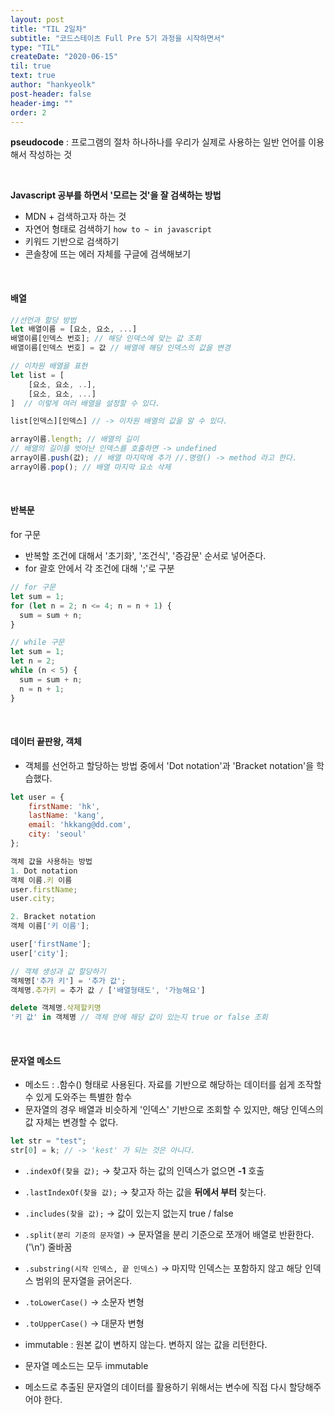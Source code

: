 ```yaml
---
layout: post
title: "TIL 2일차"
subtitle: "코드스테이츠 Full Pre 5기 과정을 시작하면서"
type: "TIL"
createDate: "2020-06-15"
til: true
text: true
author: "hankyeolk"
post-header: false
header-img: ""
order: 2
---
```


**pseudocode** : 프로그램의 절차 하나하나를 우리가 실제로 사용하는 일반 언어를 이용해서 작성하는 것

<br>

**Javascript 공부를 하면서 '모르는 것'을 잘 검색하는 방법**

- MDN + 검색하고자 하는 것
- 자연어 형태로 검색하기 `how to ~ in javascript`
- 키워드 기반으로 검색하기
- 콘솔창에 뜨는 에러 자체를 구글에 검색해보기

<br>

#### 배열

```js
//선언과 할당 방법
let 배열이름 = [요소, 요소, ...]
배열이름[인덱스 번호]; // 해당 인덱스에 맞는 값 조회
배열이름[인덱스 번호] = 값 // 배열에 해당 인덱스의 값을 변경

// 이차원 배열을 표현
let list = [
	[요소, 요소, ..],
	[요소, 요소, ...]
]  // 이렇게 여러 배열을 설정할 수 있다.

list[인덱스][인덱스] // -> 이차원 배열의 값을 알 수 있다.

array이름.length; // 배열의 길이
// 배열의 길이를 벗어난 인덱스를 호출하면 -> undefined
array이름.push(값); // 배열 마지막에 추가 //.명령() -> method 라고 한다.
array이름.pop(); // 배열 마지막 요소 삭제
```

<br>

#### 반복문

for 구문

- 반복할 조건에 대해서 '초기화', '조건식', '증감문' 순서로 넣어준다.
- for 괄호 안에서 각 조건에 대해 ';'로 구분

```js
// for 구문
let sum = 1;
for (let n = 2; n <= 4; n = n + 1) {
  sum = sum + n;
}

// while 구문
let sum = 1;
let n = 2;
while (n < 5) {
  sum = sum + n;
  n = n + 1;
}
```

<br>

#### 데이터 끝판왕, 객체

- 객체를 선언하고 할당하는 방법 중에서 'Dot notation'과 'Bracket notation'을 학습했다.

```js
let user = {
	firstName: 'hk',
	lastName: 'kang',
	email: 'hkkang@dd.com',
	city: 'seoul'
};

객체 값을 사용하는 방법
1. Dot notation
객체 이름.키 이름
user.firstName;
user.city;

2. Bracket notation
객체 이름['키 이름'];

user['firstName'];
user['city'];

// 객체 생성과 값 할당하기
객체명['추가 키'] = '추가 값';
객체명.추가키 = 추가 값 / ['배열형태도', '가능해요']

delete 객체명.삭제할키명
'키 값' in 객체명 // 객체 안에 해당 값이 있는지 true or false 조회
```

<br>

#### 문자열 메소드

- 메소드 : .함수() 형태로 사용된다. 자료를 기반으로 해당하는 데이터를 쉽게 조작할 수 있게 도와주는 특별한 함수
- 문자열의 경우 배열과 비슷하게 '인덱스' 기반으로 조회할 수 있지만, 해당 인덱스의 값 자체는 변경할 수 없다.

```js
let str = "test";
str[0] = k; // -> 'kest' 가 되는 것은 아니다.
```

- `.indexOf(찾을 값);` → 찾고자 하는 값의 인덱스가 없으면 **-1** 호출

- `.lastIndexOf(찾을 값);` → 찾고자 하는 값을 **뒤에서 부터** 찾는다.

- `.includes(찾을 값);` → 값이 있는지 없는지 true / false

- `.split(분리 기준의 문자열)` → 문자열을 분리 기준으로 쪼개어 배열로 반환한다. ('\n') 줄바꿈

- `.substring(시작 인덱스, 끝 인덱스)` → 마지막 인덱스는 포함하지 않고 해당 인덱스 범위의 문자열을 긁어온다.

- `.toLowerCase()` → 소문자 변형

- `.toUpperCase()` → 대문자 변형

- immutable : 원본 값이 변하지 않는다. 변하지 않는 값을 리턴한다.
- 문자열 메소드는 모두 immutable
- 메소드로 추출된 문자열의 데이터를 활용하기 위해서는 변수에 직접 다시 할당해주어야 한다.
